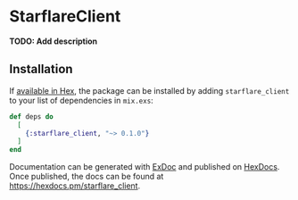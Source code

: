# StarflareClient

**TODO: Add description**

## Installation

If [available in Hex](https://hex.pm/docs/publish), the package can be installed
by adding `starflare_client` to your list of dependencies in `mix.exs`:

```elixir
def deps do
  [
    {:starflare_client, "~> 0.1.0"}
  ]
end
```

Documentation can be generated with [ExDoc](https://github.com/elixir-lang/ex_doc)
and published on [HexDocs](https://hexdocs.pm). Once published, the docs can
be found at <https://hexdocs.pm/starflare_client>.
